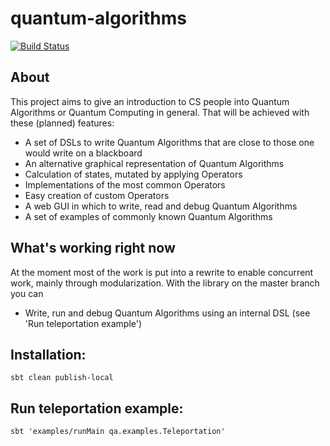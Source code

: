 # quantum-algorithms
[![Build Status](https://travis-ci.org/f-stibane/quantum-algorithms.svg?branch=master)](https://travis-ci.org/f-stibane/quantum-algorithms)

## About
This project aims to give an introduction to CS people into Quantum Algorithms or Quantum Computing in general.
That will be achieved with these (planned) features:
* A set of DSLs to write Quantum Algorithms that are close to those one would write on a blackboard
* An alternative graphical representation of Quantum Algorithms 
* Calculation of states, mutated by applying Operators
* Implementations of the most common Operators
* Easy creation of custom Operators
* A web GUI in which to write, read and debug Quantum Algorithms
* A set of examples of commonly known Quantum Algorithms

## What's working right now
At the moment most of the work is put into a rewrite to enable concurrent work, mainly through modularization.
With the library on the master branch you can
* Write, run and debug Quantum Algorithms using an internal DSL (see 'Run teleportation example')

## Installation:
```
sbt clean publish-local
```

## Run teleportation example:
```
sbt 'examples/runMain qa.examples.Teleportation'
```
